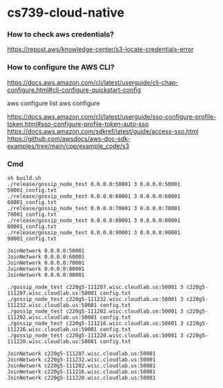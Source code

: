 # cs739-cloud-native

### How to check aws credentials?
https://repost.aws/knowledge-center/s3-locate-credentials-error

### How to configure the AWS CLI?
https://docs.aws.amazon.com/cli/latest/userguide/cli-chap-configure.html#cli-configure-quickstart-config

aws configure list
aws configure

https://docs.aws.amazon.com/cli/latest/userguide/sso-configure-profile-token.html#sso-configure-profile-token-auto-sso
https://docs.aws.amazon.com/sdkref/latest/guide/access-sso.html
https://github.com/awsdocs/aws-doc-sdk-examples/tree/main/cpp/example_code/s3

### Cmd
```
sh build.sh
./release/gossip_node_test 0.0.0.0:50001 3 0.0.0.0:50001 50001_config.txt
./release/gossip_node_test 0.0.0.0:60001 3 0.0.0.0:60001 60001_config.txt
./release/gossip_node_test 0.0.0.0:70001 3 0.0.0.0:70001 70001_config.txt
./release/gossip_node_test 0.0.0.0:80001 3 0.0.0.0:80001 80001_config.txt
./release/gossip_node_test 0.0.0.0:90001 3 0.0.0.0:90001 90001_config.txt

JoinNetwork 0.0.0.0:50001
JoinNetwork 0.0.0.0:60001
JoinNetwork 0.0.0.0:70001
JoinNetwork 0.0.0.0:80001
JoinNetwork 0.0.0.0:90001
```

```
./gossip_node_test c220g5-111207.wisc.cloudlab.us:50001 3 c220g5-111207.wisc.cloudlab.us:50001 config.txt
./gossip_node_test c220g5-111232.wisc.cloudlab.us:50001 3 c220g5-111232.wisc.cloudlab.us:50001 config.txt
./gossip_node_test c220g5-111202.wisc.cloudlab.us:50001 3 c220g5-111202.wisc.cloudlab.us:50001 config.txt
./gossip_node_test c220g5-111216.wisc.cloudlab.us:50001 3 c220g5-111216.wisc.cloudlab.us:50001 config.txt
./gossip_node_test c220g5-111220.wisc.cloudlab.us:50001 3 c220g5-111220.wisc.cloudlab.us:50001 config.txt

JoinNetwork c220g5-111207.wisc.cloudlab.us:50001
JoinNetwork c220g5-111232.wisc.cloudlab.us:50001
JoinNetwork c220g5-111202.wisc.cloudlab.us:50001
JoinNetwork c220g5-111216.wisc.cloudlab.us:50001
JoinNetwork c220g5-111220.wisc.cloudlab.us:50001
```